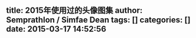 title: 2015年使用过的头像图集
author: Semprathlon / Simfae Dean
tags: []
categories: []
date: 2015-03-17 14:52:56
---
<img src="/blog/uploads/2015/03/IMG_1008.jpg" alt=""/>